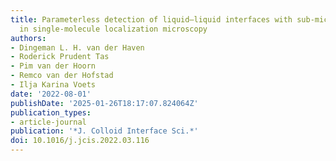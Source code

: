 ```yaml
---
title: Parameterless detection of liquid–liquid interfaces with sub-micron resolution
  in single-molecule localization microscopy
authors:
- Dingeman L. H. van der Haven
- Roderick Prudent Tas
- Pim van der Hoorn
- Remco van der Hofstad
- Ilja Karina Voets
date: '2022-08-01'
publishDate: '2025-01-26T18:17:07.824064Z'
publication_types:
- article-journal
publication: '*J. Colloid Interface Sci.*'
doi: 10.1016/j.jcis.2022.03.116
---
```


